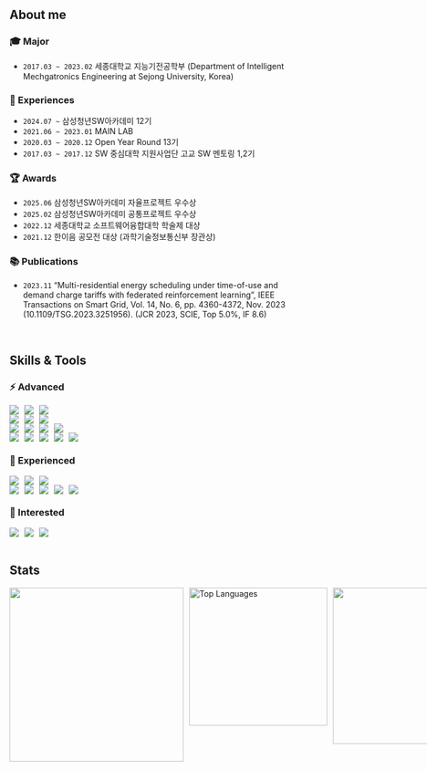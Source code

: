 ## About me
### 🎓 Major
- `2017.03 ~ 2023.02` 세종대학교 지능기전공학부 (Department of Intelligent Mechgatronics Engineering at Sejong University, Korea)

### 💼 Experiences
- `2024.07 ~` 삼성청년SW아카데미 12기
- `2021.06 ~ 2023.01` MAIN LAB
- `2020.03 ~ 2020.12` Open Year Round 13기
- `2017.03 ~ 2017.12` SW 중심대학 지원사업단 고교 SW 멘토링 1,2기

### 🏆 Awards
- `2025.06` 삼성청년SW아카데미 자율프로젝트 우수상
- `2025.02` 삼성청년SW아카데미 공통프로젝트 우수상
- `2022.12` 세종대학교 소프트웨어융합대학 학술제 대상
- `2021.12` 한이음 공모전 대상 (과학기술정보통신부 장관상)

### 📚 Publications
- `2023.11` “Multi-residential energy scheduling under time-of-use and demand charge tariffs with federated reinforcement learning”, IEEE Transactions on Smart Grid, Vol. 14, No. 6, pp. 4360-4372, Nov. 2023 (10.1109/TSG.2023.3251956). (JCR 2023, SCIE, Top 5.0%, IF 8.6)

<br>

## Skills & Tools

### :zap: Advanced
<div style="display: flex; gap: 10px;">
  <img src="https://img.shields.io/badge/Java-F89820?logo=java&logoColor=white"/>
  <img src="https://img.shields.io/badge/Python-3776AB?logo=python&logoColor=white"/>
  <img src="https://img.shields.io/badge/Spring%20Boot-brightgreen?logo=springboot&logoColor=white"/>
</div>

<div style="display: flex; gap: 10px;">
  <img src="https://img.shields.io/badge/MySQL-4479A1?logo=mysql&logoColor=white"/>
  <img src="https://img.shields.io/badge/MariaDB-003545?logo=mariadb&logoColor=white"/>
  <img src="https://img.shields.io/badge/Redis-DC382D?logo=redis&logoColor=white"/>
</div>

<div style="display: flex; gap: 10px;">
  <img src="https://img.shields.io/badge/NumPy-013243?logo=numpy&logoColor=white"/>
  <img src="https://img.shields.io/badge/Pandas-150458?logo=pandas&logoColor=white"/>
  <img src="https://img.shields.io/badge/Matplotlib-11557C?logo=matplotlib&logoColor=white"/>
  <img src="https://img.shields.io/badge/PyTorch-EE4C2C?logo=pytorch&logoColor=white"/>
</div>

<div style="display: flex; gap: 10px;">
  <img src="https://img.shields.io/badge/Jenkins-D24939?logo=jenkins&logoColor=white"/>
  <img src="https://img.shields.io/badge/NGINX-009639?logo=nginx&logoColor=white"/>
  <img src="https://img.shields.io/badge/Docker-2496ED?logo=docker&logoColor=white"/>
  <img src="https://img.shields.io/badge/EC2-232F3E?logo=amazonec2&logoColor=white"/>
  <img src="https://img.shields.io/badge/S3-569A31?logo=amazons3&logoColor=white"/>
</div>

### 🔧 Experienced
<div style="display: flex; gap: 10px;">
  <img src="https://img.shields.io/badge/Kotlin-7F52FF?logo=kotlin&logoColor=white"/>
  <img src="https://img.shields.io/badge/JavaScript-F7DF1E?logo=javascript&logoColor=white"/>
  <img src="https://img.shields.io/badge/Vue.js-4FC08D?logo=vue.js&logoColor=white"/>
</div>

<div style="display: flex; gap: 10px;">
  <img src="https://img.shields.io/badge/Web3j-8A2BE2?logo=ethereum&logoColor=white"/>
    <img src="https://img.shields.io/badge/Web3Auth-0A0A0A?logo=web3auth&logoColor=white"/>
    <img src="https://img.shields.io/badge/Geth-000000?logo=ethereum&logoColor=white"/>
    <img src="https://img.shields.io/badge/Foundry-3E3E3E?logo=foundry&logoColor=white"/>
    <img src="https://img.shields.io/badge/Solidity-363636?logo=solidity&logoColor=white"/>
</div>

### :eyes: Interested
<div style="display: flex; gap: 10px;">
  <img src="https://img.shields.io/badge/Svelte-FF3E00?logo=svelte&logoColor=white"/>
  <img src="https://img.shields.io/badge/Apache%20Kafka-231F20?logo=apachekafka&logoColor=white"/>
  <img src="https://img.shields.io/badge/RabbitMQ-FF6600?logo=rabbitmq&logoColor=white"/>
</div>

<br>

## Stats
<div style="display: flex; justify-content: space-between; gap: 10px;">
    <a href="https://github.com/potential1205/github-readme-stats">
      <img src="https://github-readme-stats.vercel.app/api?username=potential1205" style="width: 305px; height: auto;">
    </a>
    <a><img src="https://github-readme-stats.vercel.app/api/top-langs/?username=potential1205&layout=compact" alt="Top Languages" style="width: 242px; height: auto;"></a>
  <a href="https://solved.ac/potential1205/">
      <img src="http://mazassumnida.wtf/api/v2/generate_badge?boj=potential1205" style="width: 274px; height: auto;">
    </a>
</div>

